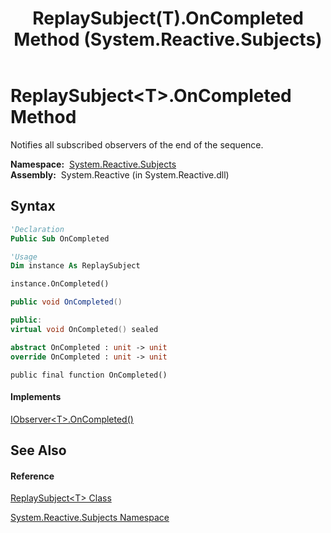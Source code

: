 ﻿---
title: ReplaySubject(T).OnCompleted Method  (System.Reactive.Subjects)
TOCTitle: OnCompleted Method
ms:assetid: M:System.Reactive.Subjects.ReplaySubject`1.OnCompleted
ms:mtpsurl: https://msdn.microsoft.com/en-us/library/Hh211871(v=VS.103)
ms:contentKeyID: 36069317
ms.date: 06/28/2011
mtps_version: v=VS.103
f1_keywords:
- System.Reactive.Subjects.ReplaySubject`1.OnCompleted
dev_langs:
- CSharp
- JScript
- VB
- FSharp
- c++
---

# ReplaySubject\<T\>.OnCompleted Method

Notifies all subscribed observers of the end of the sequence.

**Namespace:**  [System.Reactive.Subjects](hh211639\(v=vs.103\).md)  
**Assembly:**  System.Reactive (in System.Reactive.dll)

## Syntax

``` vb
'Declaration
Public Sub OnCompleted
```

``` vb
'Usage
Dim instance As ReplaySubject

instance.OnCompleted()
```

``` csharp
public void OnCompleted()
```

``` c++
public:
virtual void OnCompleted() sealed
```

``` fsharp
abstract OnCompleted : unit -> unit 
override OnCompleted : unit -> unit 
```

``` jscript
public final function OnCompleted()
```

#### Implements

[IObserver\<T\>.OnCompleted()](https://msdn.microsoft.com/en-us/library/Dd782982)  

## See Also

#### Reference

[ReplaySubject\<T\> Class](hh211810\(v=vs.103\).md)

[System.Reactive.Subjects Namespace](hh211639\(v=vs.103\).md)

